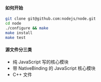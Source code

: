 #### 如何开始

``` bash
git clone git@github.com:nodejs/node.git
cd node
./configure && make
make install
make test 
```



#### 源文件分三类

+ 纯 JavaScript 写的核心模块
+ 带 NativeBinding 的 JavaScript 核心模块
+ C++ 文件
